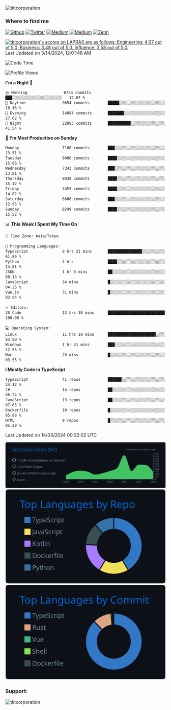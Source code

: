 <p align="left"> <img src="https://komarev.com/ghpvc/?username=tktcorporation&label=Profile%20views&color=0e75b6&style=flat" alt="tktcorporation" /> </p>

<h3>Where to find me</h3>
<p>
<a href="https://github.com/tktcorporation" target="_blank"><img alt="Github" src="https://img.shields.io/badge/GitHub-%2312100E.svg?&style=for-the-badge&logo=Github&logoColor=white" /></a>
<a href="https://twitter.com/tktcorporation" target="_blank"><img alt="Twitter" src="https://img.shields.io/badge/twitter-%231DA1F2.svg?&style=for-the-badge&logo=twitter&logoColor=white" /></a>
<a href="https://www.linkedin.com/in/tktcorporation" target="_blank"><img alt="Medium" src="https://img.shields.io/badge/linkdin-0a66c2.svg?&style=for-the-badge&logo=linkedin&logoColor=white" /></a>
<a href="https://qiita.com/tktcorporation" target="_blank"><img alt="Medium" src="https://img.shields.io/badge/qiita-55C500.svg?&style=for-the-badge&logo=qiita&logoColor=white" /></a>
<a href="https://zenn.dev/tktcorporation" target="_blank"><img alt="Zenn" src="https://img.shields.io/badge/Zenn-3EA8FF.svg?&style=for-the-badge&logo=Zenn&logoColor=white" /></a>
</p>

<!--START_SECTION:lapras-card-->
<p ><a href="https://lapras.com/public/tktcorporation" target="_blank" rel="noopener noreferrer"><img alt="tktcorporation's scores on LAPRAS are as follows: Engineering: 4.07 out of 5.0, Business: 3.48 out of 5.0, Influence: 3.58 out of 5.0." src="https://lapras-card-generator.vercel.app/api/svg?e=4.07&b=3.48&i=3.58&b1=%23232323&b2=%236d6d6d&i1=%23212121&i2=%23818181&l=en" width="300" ></a>  
Last Updated on 3/14/2024, 12:01:48 AM</p>
<!--END_SECTION:lapras-card-->
  
<!--START_SECTION:waka-->
![Code Time](http://img.shields.io/badge/Code%20Time-1%2C436%20hrs%2015%20mins-blue)

![Profile Views](http://img.shields.io/badge/Profile%20Views-1-blue)

**I'm a Night 🦉** 

```text
🌞 Morning                6734 commits        ███░░░░░░░░░░░░░░░░░░░░░░   12.67 % 
🌆 Daytime                9654 commits        █████░░░░░░░░░░░░░░░░░░░░   18.16 % 
🌃 Evening                14684 commits       ███████░░░░░░░░░░░░░░░░░░   27.62 % 
🌙 Night                  22083 commits       ██████████░░░░░░░░░░░░░░░   41.54 % 
```
📅 **I'm Most Productive on Sunday** 

```text
Monday                   7180 commits        ███░░░░░░░░░░░░░░░░░░░░░░   13.51 % 
Tuesday                  8006 commits        ████░░░░░░░░░░░░░░░░░░░░░   15.06 % 
Wednesday                7343 commits        ███░░░░░░░░░░░░░░░░░░░░░░   13.81 % 
Thursday                 8038 commits        ████░░░░░░░░░░░░░░░░░░░░░   15.12 % 
Friday                   7453 commits        ████░░░░░░░░░░░░░░░░░░░░░   14.02 % 
Saturday                 6886 commits        ███░░░░░░░░░░░░░░░░░░░░░░   12.95 % 
Sunday                   8249 commits        ████░░░░░░░░░░░░░░░░░░░░░   15.52 % 
```


📊 **This Week I Spent My Time On** 

```text
🕑︎ Time Zone: Asia/Tokyo

💬 Programming Languages: 
TypeScript               8 hrs 21 mins       ███████████████░░░░░░░░░░   61.86 % 
Python                   2 hrs               ████░░░░░░░░░░░░░░░░░░░░░   14.81 % 
JSON                     1 hr 5 mins         ██░░░░░░░░░░░░░░░░░░░░░░░   08.13 % 
JavaScript               34 mins             █░░░░░░░░░░░░░░░░░░░░░░░░   04.25 % 
Vue.js                   31 mins             █░░░░░░░░░░░░░░░░░░░░░░░░   03.94 % 

🔥 Editors: 
VS Code                  13 hrs 30 mins      █████████████████████████   100.00 % 

💻 Operating System: 
Linux                    11 hrs 19 mins      █████████████████████░░░░   83.90 % 
Windows                  1 hr 41 mins        ███░░░░░░░░░░░░░░░░░░░░░░   12.55 % 
Mac                      28 mins             █░░░░░░░░░░░░░░░░░░░░░░░░   03.55 % 
```

**I Mostly Code in TypeScript** 

```text
TypeScript               41 repos            ██████░░░░░░░░░░░░░░░░░░░   24.12 % 
C#                       14 repos            ██░░░░░░░░░░░░░░░░░░░░░░░   08.24 % 
JavaScript               13 repos            ██░░░░░░░░░░░░░░░░░░░░░░░   07.65 % 
Dockerfile               10 repos            █░░░░░░░░░░░░░░░░░░░░░░░░   05.88 % 
HTML                     9 repos             █░░░░░░░░░░░░░░░░░░░░░░░░   05.29 % 
```




 Last Updated on 14/03/2024 00:32:02 UTC
<!--END_SECTION:waka-->

[![](https://raw.githubusercontent.com/tktcorporation/tktcorporation/master/profile-summary-card-output/github_dark/0-profile-details.svg)](https://github.com/vn7n24fzkq/github-profile-summary-cards)
[![](https://raw.githubusercontent.com/tktcorporation/tktcorporation/master/profile-summary-card-output/github_dark/1-repos-per-language.svg)](https://github.com/vn7n24fzkq/github-profile-summary-cards) [![](https://raw.githubusercontent.com/tktcorporation/tktcorporation/master/profile-summary-card-output/github_dark/2-most-commit-language.svg)](https://github.com/vn7n24fzkq/github-profile-summary-cards)

<h3 align="left">Support:</h3>
<p><a href="https://www.buymeacoffee.com/tktcorporation"> <img align="left" src="https://cdn.buymeacoffee.com/buttons/v2/default-yellow.png" height="50" width="210" alt="tktcorporation" /></a></p><br><br>
